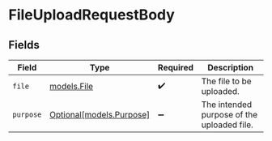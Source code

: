 # FileUploadRequestBody


## Fields

| Field                                            | Type                                             | Required                                         | Description                                      |
| ------------------------------------------------ | ------------------------------------------------ | ------------------------------------------------ | ------------------------------------------------ |
| `file`                                           | [models.File](../models/file.md)                 | :heavy_check_mark:                               | The file to be uploaded.                         |
| `purpose`                                        | [Optional[models.Purpose]](../models/purpose.md) | :heavy_minus_sign:                               | The intended purpose of the uploaded file.       |